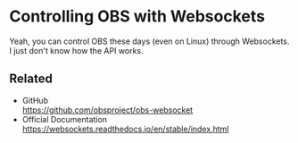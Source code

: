 # Controlling OBS with Websockets

Yeah, you can control OBS these days (even on Linux) through Websockets. I just don't know how the API works.

## Related

* GitHub  
  <https://github.com/obsproject/obs-websocket>
* Official Documentation  
  <https://websockets.readthedocs.io/en/stable/index.html>
